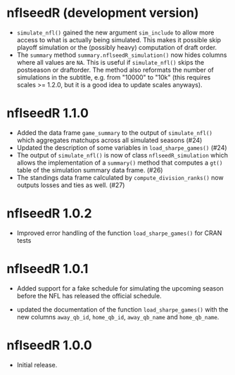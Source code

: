 # nflseedR (development version)

* `simulate_nfl()` gained the new argument `sim_include` to allow more access to what is actually being simulated. This makes it possible skip playoff simulation or the (possibly heavy) computation of draft order.
* The `summary` method `summary.nflseedR_simulation()` now hides columns where all values are `NA`. This is useful if `simulate_nfl()` skips the postseason or draftorder. The method also reformats the number of simulations in the subtitle, e.g. from "10000" to "10k" (this requires scales >= 1.2.0, but it is a good idea to update scales anyways).

# nflseedR 1.1.0

* Added the data frame `game_summary` to the output of `simulate_nfl()` which aggregates matchups across all simulated seasons (#24)
* Updated the description of some variables in `load_sharpe_games()` (#24)
* The output of `simulate_nfl()` is now of class `nflseedR_simulation` which allows the implementation of a `summary()` method that computes a `gt()` table of the simulation summary data frame. (#26)
* The standings data frame calculated by `compute_division_ranks()` now outputs losses and ties as well. (#27)

# nflseedR 1.0.2

* Improved error handling of the function `load_sharpe_games()` for CRAN tests

# nflseedR 1.0.1

* Added support for a fake schedule for simulating the upcoming season before the NFL has released the official schedule.

* updated the documentation of the function `load_sharpe_games()` with the new columns `away_qb_id`, `home_qb_id`, `away_qb_name` and `home_qb_name`.

# nflseedR 1.0.0

* Initial release.
